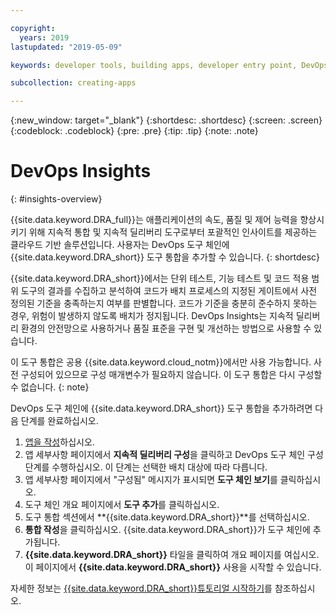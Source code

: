 ```yaml
---

copyright:
  years: 2019
lastupdated: "2019-05-09"

keywords: developer tools, building apps, developer entry point, DevOps, toolchain, insights

subcollection: creating-apps

---
```

{:new_window: target="_blank"}
{:shortdesc: .shortdesc}
{:screen: .screen}
{:codeblock: .codeblock}
{:pre: .pre}
{:tip: .tip}
{:note: .note}

# DevOps Insights
{: #insights-overview}

{{site.data.keyword.DRA_full}}는 애플리케이션의 속도, 품질 및 제어 능력을 향상시키기 위해 지속적 통합 및 지속적 딜리버리 도구로부터 포괄적인 인사이트를 제공하는 클라우드 기반 솔루션입니다. 사용자는 DevOps 도구 체인에 {{site.data.keyword.DRA_short}} 도구 통합을 추가할 수 있습니다.
{: shortdesc}

{{site.data.keyword.DRA_short}}에서는 단위 테스트, 기능 테스트 및 코드 적용 범위 도구의 결과를 수집하고 분석하여 코드가 배치 프로세스의 지정된 게이트에서 사전 정의된 기준을 충족하는지 여부를 판별합니다. 코드가 기준을 충분히 준수하지 못하는 경우, 위험이 발생하지 않도록 배치가 정지됩니다. DevOps Insights는 지속적 딜리버리 환경의 안전망으로 사용하거나 품질 표준을 구현 및 개선하는 방법으로 사용할 수 있습니다. 

이 도구 통합은 공용 {{site.data.keyword.cloud_notm}}에서만 사용 가능합니다. 사전 구성되어 있으므로 구성 매개변수가 필요하지 않습니다. 이 도구 통합은 다시 구성할 수 없습니다.
{: note}

DevOps 도구 체인에 {{site.data.keyword.DRA_short}} 도구 통합을 추가하려면 다음 단계를 완료하십시오. 

1. [앱을 작성](/docs/apps?topic=creating-apps-tutorial-getting-started#create-getting-started)하십시오. 
2. 앱 세부사항 페이지에서 **지속적 딜리버리 구성**을 클릭하고 DevOps 도구 체인 구성 단계를 수행하십시오. 이 단계는 선택한 배치 대상에 따라 다릅니다. 
3. 앱 세부사항 페이지에서 "구성됨" 메시지가 표시되면 **도구 체인 보기**를 클릭하십시오. 
4. 도구 체인 개요 페이지에서 **도구 추가**를 클릭하십시오. 
5. 도구 통합 섹션에서 **{{site.data.keyword.DRA_short}}**를 선택하십시오. 
6. **통합 작성**을 클릭하십시오. {{site.data.keyword.DRA_short}}가 도구 체인에 추가됩니다. 
7. **{{site.data.keyword.DRA_short}}** 타일을 클릭하여 개요 페이지를 여십시오. 이 페이지에서 **{{site.data.keyword.DRA_short}}** 사용을 시작할 수 있습니다. 

자세한 정보는 [{{site.data.keyword.DRA_short}}튜토리얼 시작하기](/docs/services/DevOpsInsights?topic=DevOpsInsights-getting-started)를 참조하십시오.
